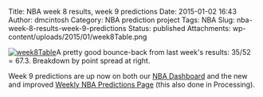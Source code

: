 Title: NBA week 8 results, week 9 predictions
Date: 2015-01-02 16:43
Author: dmcintosh
Category: NBA prediction project
Tags: NBA
Slug: nba-week-8-results-week-9-predictions
Status: published
Attachments: wp-content/uploads/2015/01/week8Table.png

[![week8Table]({static}/wp-content/uploads/2015/01/week8Table.png)]({static}/wp-content/uploads/2015/01/week8Table.png)A pretty good bounce-back from last week's results: $35/52 = 67.3%$. Breakdown by point spread at right.

Week 9 predictions are up now on both our [NBA Dashboard](http://efavdb.com/nba-dash/) and the new and improved [Weekly NBA Predictions Page](http://efavdb.com/weekly-nba-predictions/) (this also done in Processing).
